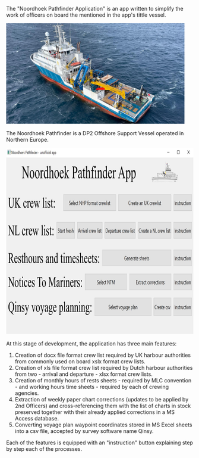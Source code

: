 <p>The "Noordhoek Pathfinder Application" is an app written to simplify the work of officers on board the mentioned in the app's tittle vessel.</p>
<p><img height="270" src="pics\NHP_vessel.png" width="480"/></p>
The Noordhoek Pathfinder is a DP2 Offshore Support Vessel operated in Northern Europe.
<p><img alt="Application&#39;s graphical user interface" height="500" width="850" src="pics\NHP_app_gui.jpg" title="Noordhoek Patfinder App GUI" /></p>
<p>At this stage of development, the application has three main features:</p>
<ol>
<li>Creation of docx file format crew list required by UK harbour authorities from commonly used on board xslx format crew lists.</li>
<li>Creation of xls file format crew list required by Dutch harbour authorities from two - arrival and departure - xlsx format crew lists.</li>
<li>Creation of monthly hours of rests sheets - required by MLC convention - and working hours time sheets - required by each of crewing agencies.</li>
<li>Extraction of weekly paper chart corrections (updates to be applied by 2nd Officers) and cross-referencing them with the list of charts in stock preserved together with their already applied corrections in a  MS Access database.</li>
<li>Converting voyage plan waypoint coordinates stored in MS Excel sheets into a csv file, accepted by survey software name Qinsy.</li>
</ol>
<p>Each of the features is equipped with an "instruction" button explaining step by step each of the processes.</p>